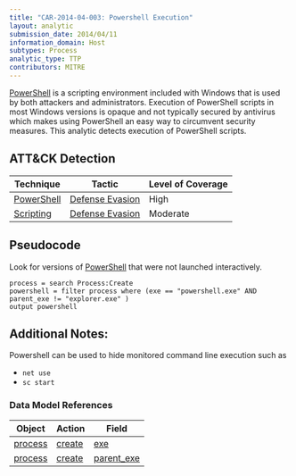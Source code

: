 ```yaml
---
title: "CAR-2014-04-003: Powershell Execution"
layout: analytic
submission_date: 2014/04/11
information_domain: Host
subtypes: Process
analytic_type: TTP
contributors: MITRE
---
```


[PowerShell](https://attack.mitre.org/techniques/T1086/) is a scripting environment included with Windows that is used by both attackers and administrators. Execution of PowerShell scripts in most Windows versions is opaque and not typically secured by antivirus which makes using PowerShell an easy way to circumvent security measures. This analytic detects execution of PowerShell scripts.

## ATT&CK Detection

|Technique |Tactic |Level of Coverage |
|---|---|---|
|[PowerShell](https://attack.mitre.org/techniques/T1086/)|[Defense Evasion](https://attack.mitre.org/tactics/TA0005)|High|
|[Scripting](https://attack.mitre.org/techniques/T1064/)|[Defense Evasion](https://attack.mitre.org/tactics/TA0005)|Moderate|

## Pseudocode
Look for versions of [PowerShell](https://attack.mitre.org/techniques/T1086/) that were not launched interactively. 
```
process = search Process:Create
powershell = filter process where (exe == "powershell.exe" AND parent_exe != "explorer.exe" )
output powershell
```

## Additional Notes: 

Powershell can be used to hide monitored command line execution such as 
* `net use`
* `sc start`

### Data Model References

|Object|Action|Field|
|---|---|---|
| [process](../data_model/process) | [create](../data_model/process#create) | [exe](../data_model/process#exe) |
| [process](../data_model/process) | [create](../data_model/process#create) | [parent_exe](../data_model/process#parent_exe) |